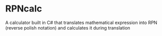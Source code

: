 # RPNcalc
A calculator built in C# that translates mathematical expression into RPN (reverse polish notation) and calculates it during translation
